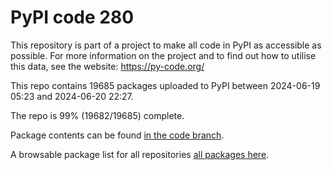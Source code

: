 # PyPI code 280

This repository is part of a project to make all code in PyPI as accessible as possible. For more information 
on the project and to find out how to utilise this data, see the website: https://py-code.org/

This repo contains 19685 packages uploaded to PyPI between 
2024-06-19 05:23 and 2024-06-20 22:27.

The repo is 99% (19682/19685) complete.

Package contents can be found [in the code branch](https://github.com/pypi-data/pypi-mirror-280/tree/code/packages).

A browsable package list for all repositories [all packages here](https://py-code.org/repositories/pypi-mirror-280).



